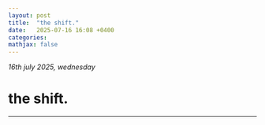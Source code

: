 ```yaml
---
layout: post
title:  "the shift."
date:   2025-07-16 16:08 +0400
categories:
mathjax: false
---
```


_16th july 2025, wednesday_

# the shift.
---


